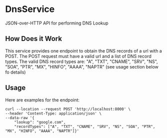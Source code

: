 # DnsService
JSON-over-HTTP API for performing DNS Lookup

## How Does it Work

This service provides one endpoint to obtain the DNS records of a url with a POST. The POST request must have a valid url and a list of DNS record types. 
The valid DNS record types are: "A", "TXT", "CNAME", "SRV", "NS", "SOA", "PTR", "MX", "HINFO", "AAAA", "NAPTR" (see usage section below fo details)

## Usage

Here are examples for the endpoint:

```text
curl --location --request POST 'http://localhost:8000' \
--header 'Content-Type: application/json' \
--data-raw '{
    "lookup": "google.com", 
    "recordTypes": ["A", "TXT", "CNAME", "SRV", "NS", "SOA", "PTR", "MX", "HINFO", "AAAA", "NAPTR"]}'

```


